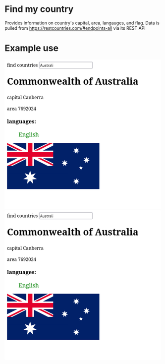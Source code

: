 # Find my country 
Provides information on country's capital, area, langauges, and flag. Data is
pulled from https://restcountries.com/#endpoints-all via its REST API

# Example use
![example use](./example_use.png)
<img src='./example_use.png' style='border-radius: 5px;'/>
